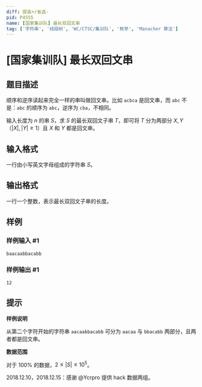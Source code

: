 ```yaml
---
diff: 提高+/省选-
pid: P4555
name: [国家集训队] 最长双回文串
tag: ['字符串', '线段树', 'WC/CTSC/集训队', '枚举', 'Manacher 算法']
---
```

# [国家集训队] 最长双回文串
## 题目描述

顺序和逆序读起来完全一样的串叫做回文串。比如 `acbca` 是回文串，而 `abc` 不是：`abc` 的顺序为 `abc`，逆序为 `cba`，不相同。

输入长度为 $n$ 的串 $S$，求 $S$ 的最长双回文子串 $T$，即可将 $T$ 分为两部分 $X, Y$（$|X|,|Y|≥1$）且 $X$ 和 $Y$ 都是回文串。
## 输入格式

一行由小写英文字母组成的字符串 $S$。
## 输出格式

一行一个整数，表示最长双回文子串的长度。
## 样例

### 样例输入 #1
```
baacaabbacabb
```
### 样例输出 #1
```
12
```
## 提示

**样例说明**

从第二个字符开始的字符串 `aacaabbacabb` 可分为 `aacaa` 与 `bbacabb` 两部分，且两者都是回文串。

**数据范围**

对于 $100\%$ 的数据，$2\leq |S|\leq 10^5$。

2018.12.10，2018.12.15：感谢 @Ycrpro 提供 hack 数据两组。
